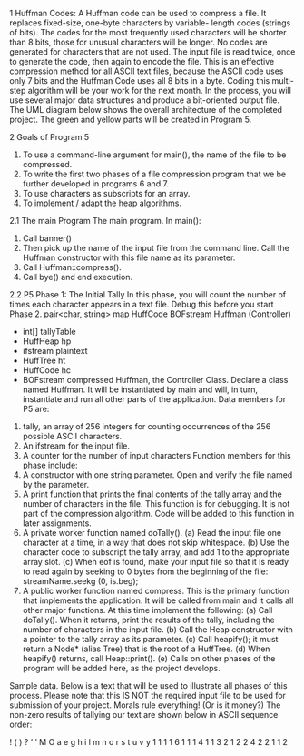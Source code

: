 1 Huffman Codes:
A Huffman code can be used to compress a file. It replaces fixed-size, one-byte characters by variable-
length codes (strings of bits). The codes for the most frequently used characters will be shorter than
8 bits, those for unusual characters will be longer. No codes are generated for characters that are not
used. The input file is read twice, once to generate the code, then again to encode the file. This is an
effective compression method for all ASCII text files, because the ASCII code uses only 7 bits and the
Huffman Code uses all 8 bits in a byte.
Coding this multi-step algorithm will be your work for the next month. In the process, you will
use several major data structures and produce a bit-oriented output file. The UML diagram below
shows the overall architecture of the completed project. The green and yellow parts will be created in
Program 5.

2 Goals of Program 5
1. To use a command-line argument for main(), the name of the file to be compressed.
2. To write the first two phases of a file compression program that we be further developed in
programs 6 and 7.
3. To use characters as subscripts for an array.
4. To implement / adapt the heap algorithms.
   
2.1 The main Program
The main program. In main():
1. Call banner()
2. Then pick up the name of the input file from the command line. Call the Huffman constructor
with this file name as its parameter.
3. Call Huffman::compress().
4. Call bye() and end execution.

2.2 P5 Phase 1: The Initial Tally
In this phase, you will count the number of times each character appears in a text file. Debug this
before you start Phase 2.
pair<char,
string>
map
HuffCode
BOFstream
Huffman (Controller)
- int[] tallyTable
- HuffHeap hp
- ifstream plaintext
- HuffTree ht
- HuffCode hc
- BOFstream compressed
Huffman, the Controller Class. Declare a class named Huffman. It will be instantiated by main
and will, in turn, instantiate and run all other parts of the application. Data members for P5 are:
1. tally, an array of 256 integers for counting occurrences of the 256 possible ASCII characters.
2. An ifstream for the input file.
3. A counter for the number of input characters
Function members for this phase include:
1. A constructor with one string parameter. Open and verify the file named by the parameter.
2. A print function that prints the final contents of the tally array and the number of characters in
the file. This function is for debugging. It is not part of the compression algorithm. Code will
be added to this function in later assignments.
3. A private worker function named doTally().
(a) Read the input file one character at a time, in a way that does not skip whitespace.
(b) Use the character code to subscript the tally array, and add 1 to the appropriate array slot.
(c) When eof is found, make your input file so that it is ready to read again by seeking to 0
bytes from the beginning of the file: streamName.seekg (0, is.beg);
4. A public worker function named compress. This is the primary function that implements the
application. It will be called from main and it calls all other major functions. At this time
implement the following:
(a) Call doTally(). When it returns, print the results of the tally, including the number of
characters in the input file.
(b) Call the Heap constructor with a pointer to the tally array as its parameter.
(c) Call heapify(); it must return a Node* (alias Tree) that is the root of a HuffTree.
(d) When heapify() returns, call Heap::print().
(e) Calls on other phases of the program will be added here, as the project develops.

Sample data. Below is a text that will be used to illustrate all phases of this process. Please note
that this IS NOT the required input file to be used for submission of your project.
Morals rule everything! (Or is it money?)
The non-zero results of tallying our text are shown below in ASCII sequence order:

! ( ) ? ’ ’ M O a e g h i l m n o r s t u v y
1 1 1 1 6 1 1 1 4 1 1 3 2 1 2 2 4 2 2 1 1 2

